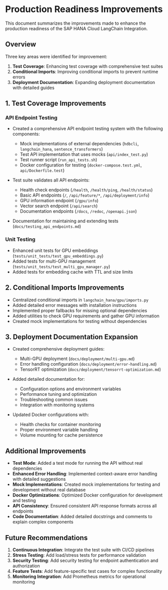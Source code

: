 # Production Readiness Improvements

This document summarizes the improvements made to enhance the production readiness of the SAP HANA Cloud LangChain Integration.

## Overview

Three key areas were identified for improvement:

1. **Test Coverage**: Enhancing test coverage with comprehensive test suites
2. **Conditional Imports**: Improving conditional imports to prevent runtime errors
3. **Deployment Documentation**: Expanding deployment documentation with detailed guides

## 1. Test Coverage Improvements

### API Endpoint Testing

- Created a comprehensive API endpoint testing system with the following components:
  - Mock implementations of external dependencies (`hdbcli`, `langchain_hana`, `sentence_transformers`)
  - Test API implementation that uses mocks (`api/index_test.py`)
  - Test runner script (`run_api_tests.sh`)
  - Docker configuration for testing (`docker-compose.test.yml`, `api/Dockerfile.test`)

- Test suite validates all API endpoints:
  - Health check endpoints (`/health`, `/health/ping`, `/health/status`)
  - Basic API endpoints (`/`, `/api/feature/*`, `/api/deployment/info`)
  - GPU information endpoint (`/gpu/info`)
  - Vector search endpoint (`/api/search`)
  - Documentation endpoints (`/docs`, `/redoc`, `/openapi.json`)

- Documentation for maintaining and extending tests (`docs/testing_api_endpoints.md`)

### Unit Testing

- Enhanced unit tests for GPU embeddings (`tests/unit_tests/test_gpu_embeddings.py`)
- Added tests for multi-GPU management (`tests/unit_tests/test_multi_gpu_manager.py`)
- Added tests for embedding cache with TTL and size limits

## 2. Conditional Imports Improvements

- Centralized conditional imports in `langchain_hana/gpu/imports.py`
- Added detailed error messages with installation instructions
- Implemented proper fallbacks for missing optional dependencies
- Added utilities to check GPU requirements and gather GPU information
- Created mock implementations for testing without dependencies

## 3. Deployment Documentation Expansion

- Created comprehensive deployment guides:
  - Multi-GPU deployment (`docs/deployment/multi-gpu.md`)
  - Error handling configuration (`docs/deployment/error-handling.md`)
  - TensorRT optimization (`docs/deployment/tensorrt-optimization.md`)

- Added detailed documentation for:
  - Configuration options and environment variables
  - Performance tuning and optimization
  - Troubleshooting common issues
  - Integration with monitoring systems

- Updated Docker configurations with:
  - Health checks for container monitoring
  - Proper environment variable handling
  - Volume mounting for cache persistence

## Additional Improvements

- **Test Mode**: Added a test mode for running the API without real dependencies
- **Enhanced Error Handling**: Implemented context-aware error handling with detailed suggestions
- **Mock Implementations**: Created mock implementations for testing and development without real database
- **Docker Optimizations**: Optimized Docker configuration for development and testing
- **API Consistency**: Ensured consistent API response formats across all endpoints
- **Code Documentation**: Added detailed docstrings and comments to explain complex components

## Future Recommendations

1. **Continuous Integration**: Integrate the test suite with CI/CD pipelines
2. **Stress Testing**: Add load/stress tests for performance validation
3. **Security Testing**: Add security testing for endpoint authentication and authorization
4. **Feature Tests**: Add feature-specific test cases for complex functionality
5. **Monitoring Integration**: Add Prometheus metrics for operational monitoring